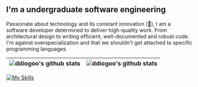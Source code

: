 ## I'm a undergraduate software engineering

Passionate about technology and its constant innovation (:rocket:), I am a software developer determined to deliver high-quality work. From architectural design to writing efficient, well-documented and robust code. I'm against overspecialization and that we shouldn't get attached to specific programming languages.

| ![ddiogoo's github stats](https://github-readme-stats.vercel.app/api?username=ddiogoo&show_icons=true&theme=dark&include_all_commits=true) | ![ddiogoo's github stats](https://github-readme-stats.vercel.app/api/top-langs/?username=ddiogoo&layout=compact&langs_count=8&theme=dark) |
|-----------------------------------------------------------------------------------------------------------------------------------------------|----------------------------------------------------------------------------------------------------------------------------------------------|

[![My Skills](https://skillicons.dev/icons?i=bash,java,go,py,cs,git,linux,flutter&theme=dark)](https://skillicons.dev)
